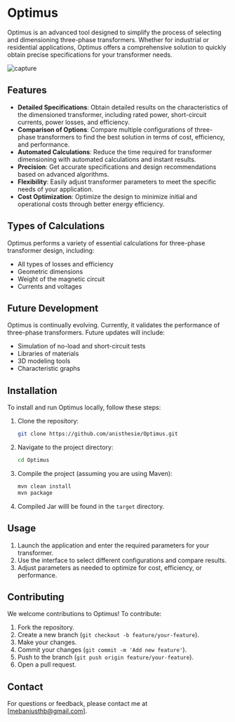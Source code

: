 # Optimus

Optimus is an advanced tool designed to simplify the process of selecting and dimensioning three-phase transformers. Whether for industrial or residential applications, Optimus offers a comprehensive solution to quickly obtain precise specifications for your transformer needs.

![capture](https://github.com/anisthesie/Optimus-desktop/assets/26345061/55fc06b3-d50e-4cdb-ad7f-bba4b219bbd2)

## Features

- **Detailed Specifications**: Obtain detailed results on the characteristics of the dimensioned transformer, including rated power, short-circuit currents, power losses, and efficiency.
- **Comparison of Options**: Compare multiple configurations of three-phase transformers to find the best solution in terms of cost, efficiency, and performance.
- **Automated Calculations**: Reduce the time required for transformer dimensioning with automated calculations and instant results.
- **Precision**: Get accurate specifications and design recommendations based on advanced algorithms.
- **Flexibility**: Easily adjust transformer parameters to meet the specific needs of your application.
- **Cost Optimization**: Optimize the design to minimize initial and operational costs through better energy efficiency.

## Types of Calculations

Optimus performs a variety of essential calculations for three-phase transformer design, including:
- All types of losses and efficiency
- Geometric dimensions
- Weight of the magnetic circuit
- Currents and voltages

## Future Development

Optimus is continually evolving. Currently, it validates the performance of three-phase transformers. Future updates will include:
- Simulation of no-load and short-circuit tests
- Libraries of materials
- 3D modeling tools
- Characteristic graphs

## Installation

To install and run Optimus locally, follow these steps:

1. Clone the repository:
    ```sh
    git clone https://github.com/anisthesie/Optimus.git
    ```

2. Navigate to the project directory:
    ```sh
    cd Optimus
    ```

3. Compile the project (assuming you are using Maven):
    ```sh
    mvn clean install
    mvn package
    ```

4. Compiled Jar willl be found in the `target` directory.

## Usage

1. Launch the application and enter the required parameters for your transformer.
2. Use the interface to select different configurations and compare results.
3. Adjust parameters as needed to optimize for cost, efficiency, or performance.

## Contributing

We welcome contributions to Optimus! To contribute:

1. Fork the repository.
2. Create a new branch (`git checkout -b feature/your-feature`).
3. Make your changes.
4. Commit your changes (`git commit -m 'Add new feature'`).
5. Push to the branch (`git push origin feature/your-feature`).
6. Open a pull request.

## Contact

For questions or feedback, please contact me at [mebaniusthb@gmail.com].
